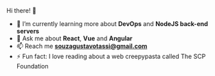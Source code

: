 Hi there! 👋

- 🌱 I’m currently learning more about **DevOps** and **NodeJS back-end servers**
- 💬 Ask me about **React**, **Vue** and **Angular**
- 📫 Reach me **souzagustavotassi@gmail.com**
- ⚡ Fun fact: I love reading about a web creepypasta called The SCP Foundation
